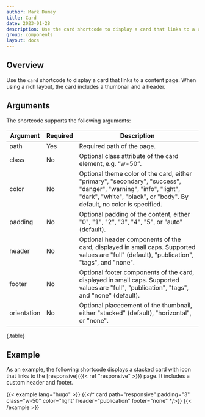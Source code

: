 ```yaml
---
author: Mark Dumay
title: Card
date: 2023-01-28
description: Use the card shortcode to display a card that links to a content page.
group: components
layout: docs
---
```


## Overview

Use the `card` shortcode to display a card that links to a content page. When using a rich layout, the card includes a thumbnail and a header.

## Arguments

The shortcode supports the following arguments:

| Argument    | Required | Description |
|-------------|----------|-------------|
| path        | Yes | Required path of the page. |
| class       | No  | Optional class attribute of the card element, e.g. “w-50”. |
| color       | No  | Optional theme color of the card, either "primary", "secondary", "success", "danger", "warning", "info", "light", "dark", "white", "black", or "body". By default, no color is specified. |
| padding     | No  | Optional padding of the content, either "0", "1", "2", "3", "4", "5", or "auto" (default). |
| header      | No  | Optional header components of the card, displayed in small caps. Supported values are "full" (default), "publication", "tags", and "none". |
| footer      | No  | Optional footer components of the card, displayed in small caps. Supported values are "full", "publication", "tags", and "none" (default). |
| orientation | No  | Optional placecement of the thumbnail, either "stacked" (default), "horizontal", or "none". |
{.table}

## Example

As an example, the following shortcode displays a stacked card with icon that links to the [responsive]({{< ref "responsive" >}}) page. It includes a custom header and footer.

<!-- markdownlint-disable MD037 -->
{{< example lang="hugo" >}}
{{</* card path="responsive" padding="3" class="w-50" color="light" header="publication" footer="none" */>}}
{{< /example >}}
<!-- markdownlint-enable MD037 -->
